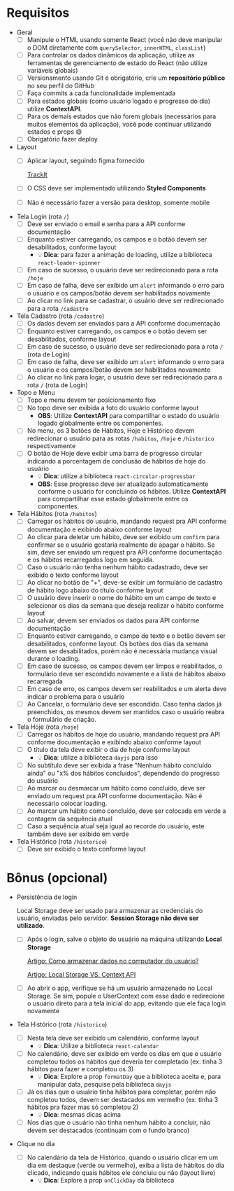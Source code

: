 # Requisitos

- Geral
    - [ ]  Manipule o HTML usando somente React (você não deve manipular o DOM diretamente com `querySelector`, `innerHTML`, `classList`)
    - [ ]  Para controlar os dados dinâmicos da aplicação, utilize as ferramentas de gerenciamento de estado do React (não utilize variáveis globais)
    - [ ]  Versionamento usando Git é obrigatório, crie um **repositório público** no seu perfil do GitHub
    - [ ]  Faça commits a cada funcionalidade implementada
    - [ ]  Para estados globais (como usuário logado e progresso do dia) utilize **ContextAPI**.
    - [ ]  Para os demais estados que não forem globais (necessários para muitos elementos da aplicação), você pode continuar utilizando estados e props 😄
    - [ ]  Obrigatório fazer deploy
- Layout
    - [ ]  Aplicar layout, seguindo figma fornecido
        
        [TrackIt](https://www.figma.com/file/3r8MSf9dIPuFlvZHuHTZXF/TrackIt?node-id=0%3A1)
        
    - [ ]  O CSS deve ser implementado utilizando **Styled Components**
    - [ ]  Não é necessário fazer a versão para desktop, somente mobile
- Tela Login (rota `/`)
    - [ ]  Deve ser enviado o email e senha para a API conforme documentação
    - [ ]  Enquanto estiver carregando, os campos e o botão devem ser desabilitados, conforme layout
        - 💡 **Dica**: para fazer a animação de loading, utilize a biblioteca `react-loader-spinner`
    - [ ]  Em caso de sucesso, o usuário deve ser redirecionado para a rota `/hoje`
    - [ ]  Em caso de falha, deve ser exibido um `alert` informando o erro para o usuário e os campos/botão devem ser habilitados novamente
    - [ ]  Ao clicar no link para se cadastrar, o usuário deve ser redirecionado para a rota `/cadastro`
- Tela Cadastro (rota `/cadastro`)
    - [ ]  Os dados devem ser enviados para a API conforme documentação
    - [ ]  Enquanto estiver carregando, os campos e o botão devem ser desabilitados, conforme layout
    - [ ]  Em caso de sucesso, o usuário deve ser redirecionado para a rota `/` (rota de Login)
    - [ ]  Em caso de falha, deve ser exibido um `alert` informando o erro para o usuário e os campos/botão devem ser habilitados novamente
    - [ ]  Ao clicar no link para logar, o usuário deve ser redirecionado para a rota `/` (rota de Login)
- Topo e Menu
    - [ ]  Topo e menu devem ter posicionamento fixo
    - [ ]  No topo deve ser exibida a foto do usuário conforme layout
        - **OBS**: Utilize **ContextAPI** para compartilhar o estado do usuário logado globalmente entre os componentes.
    - [ ]  No menu, os 3 botões de Hábitos, Hoje e Histórico devem redirecionar o usuário para as rotas `/habitos`, `/hoje` e `/historico` respectivamente
    - [ ]  O botão de Hoje deve exibir uma barra de progresso circular indicando a porcentagem de conclusão de hábitos de hoje do usuário
        - 💡 **Dica**: utilize a biblioteca `react-circular-progressbar`
        - **OBS**: Esse progresso deve ser atualizado automaticamente conforme o usuário for concluindo os hábitos. Utilize **ContextAPI** para compartilhar esse estado globalmente entre os componentes.
- Tela Hábitos (rota `/habitos`)
    - [ ]  Carregar os hábitos do usuário, mandando request pra API conforme documentação e exibindo abaixo conforme layout
    - [ ]  Ao clicar para deletar um hábito, deve ser exibido um `confirm` para confirmar se o usuário gostaria realmente de apagar o hábito. Se sim, deve ser enviado um request pra API conforme documentação e os hábitos recarregados logo em seguida.
    - [ ]  Caso o usuário não tenha nenhum hábito cadastrado, deve ser exibido o texto conforme layout
    - [ ]  Ao clicar no botão de "+", deve-se exibir um formulário de cadastro de hábito logo abaixo do título conforme layout
    - [ ]  O usuário deve inserir o nome do hábito em um campo de texto e selecionar os dias da semana que deseja realizar o hábito conforme layout
    - [ ]  Ao salvar, devem ser enviados os dados para API conforme documentação
    - [ ]  Enquanto estiver carregando, o campo de texto e o botão devem ser desabilitados, conforme layout. Os botões dos dias da semana devem ser desabilitados, porém não é necessária mudança visual durante o loading.
    - [ ]  Em caso de sucesso, os campos devem ser limpos e reabilitados, o formulário deve ser escondido novamente e a lista de hábitos abaixo recarregada
    - [ ]  Em caso de erro, os campos devem ser reabilitados e um alerta deve indicar o problema para o usuário
    - [ ]  Ao Cancelar, o formulário deve ser escondido. Caso tenha dados já preenchidos, os mesmos devem ser mantidos caso o usuário reabra o formulário de criação.
- Tela Hoje (rota `/hoje`)
    - [ ]  Carregar os hábitos de hoje do usuário, mandando request pra API conforme documentação e exibindo abaixo conforme layout
    - [ ]  O título da tela deve exibir o dia de hoje conforme layout
        - 💡 **Dica**: utilize a biblioteca `dayjs` para isso
    - [ ]  No subtítulo deve ser exibida a frase "Nenhum hábito concluído ainda" ou "x% dos hábitos concluídos", dependendo do progresso do usuário
    - [ ]  Ao marcar ou desmarcar um hábito como concluído, deve ser enviado um request pra API conforme documentação. Não é necessário colocar loading.
    - [ ]  Ao marcar um hábito como concluído, deve ser colocada em verde a contagem da sequência atual
    - [ ]  Caso a sequência atual seja igual ao recorde do usuário, este também deve ser exibido em verde
- Tela Histórico (rota `/historico`)
    - [ ]  Deve ser exibido o texto conforme layout

# Bônus (opcional)

- Persistência de login
    
    Local Storage deve ser usado para armazenar as credenciais do usuário, enviadas pelo servidor. **Session Storage não deve ser utilizado**.
    
    - [ ]  Após o login, salve o objeto do usuário na máquina utilizando **Local Storage**
        
        [Artigo: Como armazenar dados no computador do usuário?](https://www.notion.so/Artigo-Como-armazenar-dados-no-computador-do-usu-rio-da9545917f514ac4bd73c91479f82ca8)
        
        [Artigo: Local Storage VS. Context API](https://www.notion.so/Artigo-Local-Storage-VS-Context-API-5da94b766d5f493c9d81bcc794e9829e)
        
    - [ ]  Ao abrir o app, verifique se há um usuário armazenado no Local Storage. Se sim, popule o UserContext com esse dado e redirecione o usuário direto para a tela inicial do app, evitando que ele faça login novamente
- Tela Histórico (rota `/historico`)
    - [ ]  Nesta tela deve ser exibido um calendário, conforme layout
        - 💡 **Dica**: Utilize a biblioteca `react-calendar`
    - [ ]  No calendário, deve ser exibido em verde os dias em que o usuário completou todos os hábitos que deveria ter completado (ex: tinha 3 hábitos para fazer e completou os 3)
        - 💡 **Dica**: Explore a prop `formatDay` que a biblioteca aceita e, para manipular data, pesquise pela biblioteca `dayjs`
    - [ ]  Já os dias que o usuário tinha hábitos para completar, porém não completou todos, devem ser destacados em vermelho (ex: tinha 3 hábitos pra fazer mas só completou 2)
        - 💡 **Dica**: mesmas dicas acima
    - [ ]  Nos dias que o usuário não tinha nenhum hábito a concluir, não devem ser destacados (continuam com o fundo branco)
- Clique no dia
    - [ ]  No calendário da tela de Histórico, quando o usuário clicar em um dia em destaque (verde ou vermelho), exiba a lista de hábitos do dia clicado, indicando quais hábitos ele concluiu ou não (layout livre)
        - 💡 **Dica**: Explore a prop `onClickDay` da biblioteca